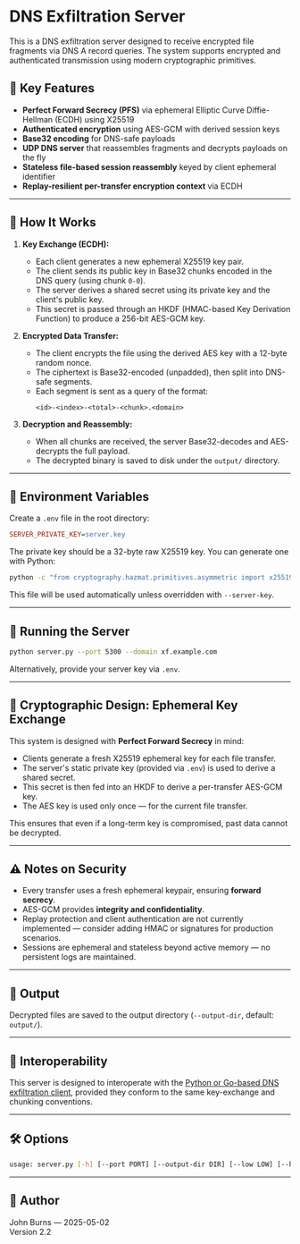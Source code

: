 # DNS Exfiltration Server

This is a DNS exfiltration server designed to receive encrypted file fragments via DNS A record queries. The system supports encrypted and authenticated transmission using modern cryptographic primitives.

## 🔐 Key Features

- **Perfect Forward Secrecy (PFS)** via ephemeral Elliptic Curve Diffie-Hellman (ECDH) using X25519
- **Authenticated encryption** using AES-GCM with derived session keys
- **Base32 encoding** for DNS-safe payloads
- **UDP DNS server** that reassembles fragments and decrypts payloads on the fly
- **Stateless file-based session reassembly** keyed by client ephemeral identifier
- **Replay-resilient per-transfer encryption context** via ECDH

---

## 🔧 How It Works

1. **Key Exchange (ECDH):**
   - Each client generates a new ephemeral X25519 key pair.
   - The client sends its public key in Base32 chunks encoded in the DNS query (using chunk `0-0`).
   - The server derives a shared secret using its private key and the client's public key.
   - This secret is passed through an HKDF (HMAC-based Key Derivation Function) to produce a 256-bit AES-GCM key.

2. **Encrypted Data Transfer:**
   - The client encrypts the file using the derived AES key with a 12-byte random nonce.
   - The ciphertext is Base32-encoded (unpadded), then split into DNS-safe segments.
   - Each segment is sent as a query of the format:
     ```
     <id>-<index>-<total>-<chunk>.<domain>
     ```

3. **Decryption and Reassembly:**
   - When all chunks are received, the server Base32-decodes and AES-decrypts the full payload.
   - The decrypted binary is saved to disk under the `output/` directory.

---

## 📂 Environment Variables

Create a `.env` file in the root directory:

```ini
SERVER_PRIVATE_KEY=server.key
```

The private key should be a 32-byte raw X25519 key. You can generate one with Python:

```bash
python -c "from cryptography.hazmat.primitives.asymmetric import x25519; from cryptography.hazmat.primitives import serialization; key = x25519.X25519PrivateKey.generate(); open('server.key', 'wb').write(key.private_bytes(encoding=serialization.Encoding.Raw, format=serialization.PrivateFormat.Raw, encryption_algorithm=serialization.NoEncryption()))"
```

This file will be used automatically unless overridden with `--server-key`.

---

## 🚀 Running the Server

```bash
python server.py --port 5300 --domain xf.example.com
```

Alternatively, provide your server key via `.env`.

---

## 🔐 Cryptographic Design: Ephemeral Key Exchange

This system is designed with **Perfect Forward Secrecy** in mind:

- Clients generate a fresh X25519 ephemeral key for each file transfer.
- The server's static private key (provided via `.env`) is used to derive a shared secret.
- This secret is then fed into an HKDF to derive a per-transfer AES-GCM key.
- The AES key is used only once — for the current file transfer.

This ensures that even if a long-term key is compromised, past data cannot be decrypted.

---

## ⚠️ Notes on Security

- Every transfer uses a fresh ephemeral keypair, ensuring **forward secrecy**.
- AES-GCM provides **integrity and confidentiality**.
- Replay protection and client authentication are not currently implemented — consider adding HMAC or signatures for production scenarios.
- Sessions are ephemeral and stateless beyond active memory — no persistent logs are maintained.

---

## 📁 Output

Decrypted files are saved to the output directory (`--output-dir`, default: `output/`).

---

## 🧪 Interoperability

This server is designed to interoperate with the [Python or Go-based DNS exfiltration client](https://github.com/bufo333/python-dns-exfiltration-client-server), provided they conform to the same key-exchange and chunking conventions.

---

## 🛠️ Options

```bash
usage: server.py [-h] [--port PORT] [--output-dir DIR] [--low LOW] [--high HIGH] [--domain DOMAIN] [--server-key PATH]
```

---

## 👤 Author

John Burns — 2025-05-02  
Version 2.2